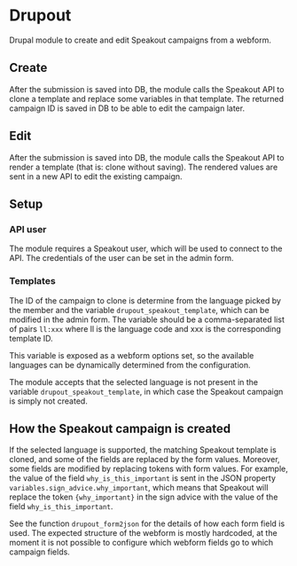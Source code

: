 # Drupout

Drupal module to create and edit Speakout campaigns from a webform. 
## Create
After the submission is saved into DB, the module calls the Speakout API
to clone a template and replace some variables in that template. The 
returned campaign ID is saved in DB to be able to edit the campaign later.

## Edit
After the submission is saved into DB, the module calls the Speakout API
to render a template (that is: clone without saving). The rendered values
are sent in a new API to edit the existing campaign.

## Setup
### API user
The module requires a Speakout user, which will be used to connect to the API.
The credentials of the user can be set in the admin form.

### Templates
The ID of the campaign to clone is determine from the language picked by the member
and the variable `drupout_speakout_template`, which can be modified in the admin form.
The variable should be a comma-separated list of pairs `ll:xxx` where ll is the language code 
and xxx is the corresponding template ID.

This variable is exposed as a webform options set, so the available languages can be 
dynamically determined from the configuration. 

The module accepts that the selected language is not present in the variable
`drupout_speakout_template`, in which case the Speakout campaign is simply not created.

## How the Speakout campaign is created
If the selected language is supported, the matching Speakout template is cloned,
and some of the fields are replaced by the form values. Moreover, some fields are
modified by replacing tokens with form values. For example, the value of the field
`why_is_this_important` is sent in the JSON property `variables.sign_advice.why_important`,
which means that Speakout will replace the token `{why_important}` in the sign advice
with the value of the field `why_is_this_important`.

See the function `drupout_form2json` for the details of how each form field is used. 
The expected structure of the webform is mostly hardcoded, at the moment 
it is not possible to configure which webform fields go to which campaign fields.

